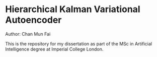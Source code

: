 # Hierarchical Kalman Variational Autoencoder

Author: Chan Mun Fai 

This is the repository for my dissertation as part of the MSc in Artificial Intelligence degree at Imperial College London. 